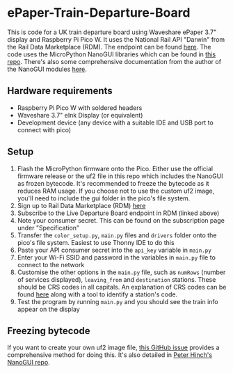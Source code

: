 # ePaper-Train-Departure-Board
This is code for a UK train departure board using Waveshare ePaper 3.7" display and Raspberry Pi Pico W. It uses the National Rail API "Darwin" from the Rail Data Marketplace (RDM). The endpoint can be found [here](https://raildata.org.uk/dataProduct/P-9a01dd96-7211-4912-bcbb-c1b5d2e35609/overview). The code uses the MicroPython NanoGUI libraries which can be found in [this repo](https://github.com/waveshareteam/Pico_ePaper_Code). There's also some comprehensive documentation from the author of the NanoGUI modules [here](https://github.com/peterhinch/micropython-nano-gui).
## Hardware requirements
- Raspberry Pi Pico W with soldered headers
- Waveshare 3.7" eInk Display (or equivalent)
- Development device (any device with a suitable IDE and USB port to connect with pico)
## Setup
1. Flash the MicroPython firmware onto the Pico. Either use the official firmware release or the uf2 file in this repo which includes the NanoGUI as frozen bytecode. It's recommended to freeze the bytecode as it reduces RAM usage. If you choose not to use the custom uf2 image, you'll need to include the gui folder in the pico's file system.
2. Sign up to Rail Data Marketplace (RDM) [here](https://raildata.org.uk/)
3. Subscribe to the Live Departure Board endpoint in RDM (linked above)
4. Note your consumer secret. This can be found on the subscription page under "Specification"
5. Transfer the `color_setup.py`, `main.py` files and `drivers` folder onto the pico's file system. Easiest to use Thonny IDE to do this
6. Paste your API consumer secret into the `api_key` variable in `main.py`
7. Enter your Wi-Fi SSID and password in the variables in `main.py` file to connect to the network
8. Customise the other options in the `main.py` file, such as `numRows` (number of services displayed), `leaving_from` and `destination` stations. These should be CRS codes in all capitals. An explanation of CRS codes can be found [here](https://www.rail-record.co.uk/railway-location-codes/) along with a tool to identify a station's code.
9. Test the program by running `main.py` and you should see the train info appear on the display
## Freezing bytecode
If you want to create your own uf2 image file, [this GitHub issue](https://github.com/orgs/micropython/discussions/13019) provides a comprehensive method for doing this. It's also detailed in [Peter Hinch's NanoGUI repo](https://github.com/peterhinch/micropython-nano-gui?tab=readme-ov-file#appendix-1-freezing-bytecode).
   
